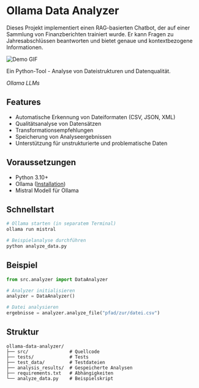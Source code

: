 # Ollama Data Analyzer

Dieses Projekt implementiert einen RAG-basierten Chatbot, der auf einer Sammlung von Finanzberichten trainiert wurde. Er kann Fragen zu Jahresabschlüssen beantworten und bietet genaue und kontextbezogene Informationen.

![Demo GIF](assets/demo.gif)

Ein Python-Tool - Analyse von Dateistrukturen und Datenqualität.

*Ollama LLMs*

## Features
- Automatische Erkennung von Dateiformaten (CSV, JSON, XML)
- Qualitätsanalyse von Datensätzen
- Transformationsempfehlungen
- Speicherung von Analyseergebnissen
- Unterstützung für unstrukturierte und problematische Daten

## Voraussetzungen
- Python 3.10+
- Ollama ([Installation](https://ollama.ai/))
- Mistral Modell für Ollama

## Schnellstart
```bash
# Ollama starten (in separatem Terminal)
ollama run mistral

# Beispielanalyse durchführen
python analyze_data.py
```

## Beispiel
```python
from src.analyzer import DataAnalyzer

# Analyzer initialisieren
analyzer = DataAnalyzer()

# Datei analysieren
ergebnisse = analyzer.analyze_file("pfad/zur/datei.csv")
```

## Struktur
```
ollama-data-analyzer/
├── src/               # Quellcode
├── tests/             # Tests
├── test_data/         # Testdateien
├── analysis_results/  # Gespeicherte Analysen
├── requirements.txt   # Abhängigkeiten
└── analyze_data.py    # Beispielskript
```
